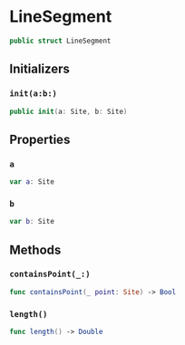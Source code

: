 # LineSegment

``` swift
public struct LineSegment
```

## Initializers

### `init(a:b:)`

``` swift
public init(a: Site, b: Site)
```

## Properties

### `a`

``` swift
var a: Site
```

### `b`

``` swift
var b: Site
```

## Methods

### `containsPoint(_:)`

``` swift
func containsPoint(_ point: Site) -> Bool
```

### `length()`

``` swift
func length() -> Double
```

